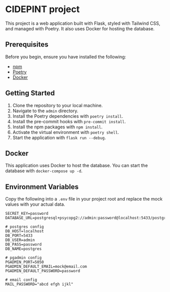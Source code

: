 # CIDEPINT project

This project is a web application built with Flask, styled with Tailwind CSS, and managed with Poetry. It also uses Docker for hosting the database.

## Prerequisites

Before you begin, ensure you have installed the following:

- [npm](https://www.npmjs.com/get-npm)
- [Poetry](https://python-poetry.org/docs/#installation)
- [Docker](https://www.docker.com/)

## Getting Started

1. Clone the repository to your local machine.
2. Navigate to the `admin` directory.
3. Install the Poetry dependencies with `poetry install`.
4. Install the pre-commit hooks with `pre-commit install`.
5. Install the npm packages with `npm install`.
6. Activate the virtual environment with `poetry shell`.
7. Start the application with `flask run --debug`.

## Docker

This application uses Docker to host the database. You can start the database with `docker-compose up -d`.

## Environment Variables

Copy the following into a `.env` file in your project root and replace the mock values with your actual data.

```
SECRET_KEY=password
DATABASE_URL=postgresql+psycopg2://admin:password@localhost:5433/postgres

# postgres config
DB_HOST=localhost
DB_PORT=5433
DB_USER=admin
DB_PASS=password
DB_NAME=postgres

# pgadmin config
PGADMIN_PORT=5050
PGADMIN_DEFAULT_EMAIL=mock@email.com
PGADMIN_DEFAULT_PASSWORD=password

# email config
MAIL_PASSWORD="abcd efgh ijkl"
```
